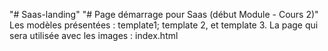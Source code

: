 "# Saas-landing" 
"# Page démarrage pour Saas (début Module - Cours 2)" 
Les modèles présentées : template1; template 2, et template 3.
La page qui sera utilisée avec les images : index.html
